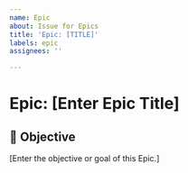 ```yaml
---
name: Epic
about: Issue for Epics
title: 'Epic: [TITLE]'
labels: epic
assignees: ''

---
```


# Epic: [Enter Epic Title]

## 📌 Objective

[Enter the objective or goal of this Epic.]